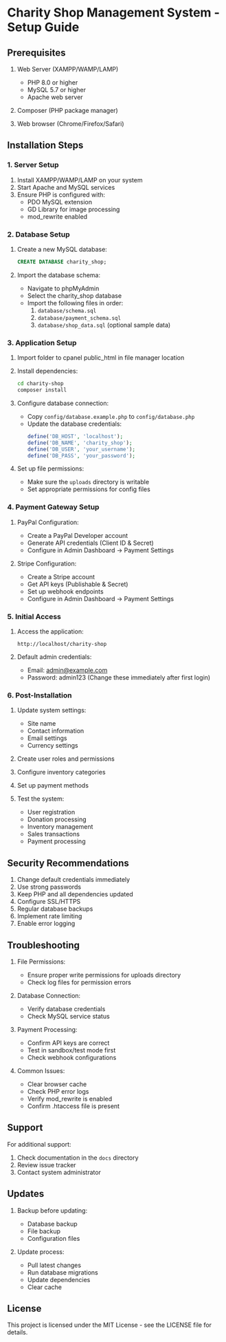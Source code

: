 # Charity Shop Management System - Setup Guide

## Prerequisites

1. Web Server (XAMPP/WAMP/LAMP)
   - PHP 8.0 or higher
   - MySQL 5.7 or higher
   - Apache web server

2. Composer (PHP package manager)
3. Web browser (Chrome/Firefox/Safari)

## Installation Steps

### 1. Server Setup

1. Install XAMPP/WAMP/LAMP on your system
2. Start Apache and MySQL services
3. Ensure PHP is configured with:
   - PDO MySQL extension
   - GD Library for image processing
   - mod_rewrite enabled

### 2. Database Setup

1. Create a new MySQL database:
   ```sql
   CREATE DATABASE charity_shop;
   ```

2. Import the database schema:
   - Navigate to phpMyAdmin
   - Select the charity_shop database
   - Import the following files in order:
     1. `database/schema.sql`
     2. `database/payment_schema.sql`
     3. `database/shop_data.sql` (optional sample data)

### 3. Application Setup

1. Import folder to cpanel public_html in file manager location

2. Install dependencies:
   ```bash
   cd charity-shop
   composer install
   ```

3. Configure database connection:
   - Copy `config/database.example.php` to `config/database.php`
   - Update the database credentials:
     ```php
     define('DB_HOST', 'localhost');
     define('DB_NAME', 'charity_shop');
     define('DB_USER', 'your_username');
     define('DB_PASS', 'your_password');
     ```

4. Set up file permissions:
   - Make sure the `uploads` directory is writable
   - Set appropriate permissions for config files

### 4. Payment Gateway Setup

1. PayPal Configuration:
   - Create a PayPal Developer account
   - Generate API credentials (Client ID & Secret)
   - Configure in Admin Dashboard → Payment Settings

2. Stripe Configuration:
   - Create a Stripe account
   - Get API keys (Publishable & Secret)
   - Set up webhook endpoints
   - Configure in Admin Dashboard → Payment Settings

### 5. Initial Access

1. Access the application:
   ```
   http://localhost/charity-shop
   ```

2. Default admin credentials:
   - Email: admin@example.com
   - Password: admin123
   (Change these immediately after first login)

### 6. Post-Installation

1. Update system settings:
   - Site name
   - Contact information
   - Email settings
   - Currency settings

2. Create user roles and permissions

3. Configure inventory categories

4. Set up payment methods

5. Test the system:
   - User registration
   - Donation processing
   - Inventory management
   - Sales transactions
   - Payment processing

## Security Recommendations

1. Change default credentials immediately
2. Use strong passwords
3. Keep PHP and all dependencies updated
4. Configure SSL/HTTPS
5. Regular database backups
6. Implement rate limiting
7. Enable error logging

## Troubleshooting

1. File Permissions:
   - Ensure proper write permissions for uploads directory
   - Check log files for permission errors

2. Database Connection:
   - Verify database credentials
   - Check MySQL service status

3. Payment Processing:
   - Confirm API keys are correct
   - Test in sandbox/test mode first
   - Check webhook configurations

4. Common Issues:
   - Clear browser cache
   - Check PHP error logs
   - Verify mod_rewrite is enabled
   - Confirm .htaccess file is present

## Support

For additional support:
1. Check documentation in the `docs` directory
2. Review issue tracker
3. Contact system administrator

## Updates

1. Backup before updating:
   - Database backup
   - File backup
   - Configuration files

2. Update process:
   - Pull latest changes
   - Run database migrations
   - Update dependencies
   - Clear cache

## License

This project is licensed under the MIT License - see the LICENSE file for details.